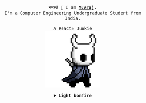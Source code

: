 <p align="center">
  <br>
  <samp>
    नमस्ते 🙏  I am <b><a rel="nofollow noopener noreferrer" target="_blank" href="https://twitter.com/yuvistwt">Yuvraj</a></b>.
    <br>I'm a Computer Engineering Undergraduate Student from India.<br>
    <br>A React⚛️ Junkie <br>

</samp>

 <img src="https://raw.githubusercontent.com/TanZng/TanZng/master/assets/hollor_knight3.gif" width="180"/>

</p>


<details align="center">

<summary> <b> <samp> Light bonfire </samp></b></summary>
<samp>
 <b><h2 style="color: #fc6203">B O N F I R E &nbsp; L I T !</h2> </b>

<img src="https://raw.githubusercontent.com/TanZng/TanZng/master/assets/bonefire.gif" width="200"/>

Current Project: <a href="#">NULL</a>




⭐️ From [yuvisdev](https://github.com/yuvisdev)
</samp>
</details>







